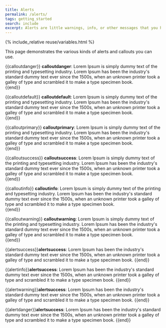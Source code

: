 ```yaml
---
title: Alerts
permalink: /alerts/
tags: getting_started
search: include
excerpt: Alerts are little warnings, info, or other messages that you have called out in special formatting.
---
```


{% include_relative reuse/variables.html %}

This page demonstrates the various kinds of alerts and callouts you can use.

{{calloutdanger}}
<b>calloutdanger</b>: Lorem Ipsum is simply dummy text of the printing and typesetting industry. Lorem Ipsum has been the industry's standard dummy text ever since the 1500s, when an unknown printer took a galley of type and scrambled it to make a type specimen book.  
{{end}}

{{calloutdefault}}
<b>calloutdefault</b>: Lorem Ipsum is simply dummy text of the printing and typesetting industry. Lorem Ipsum has been the industry's standard dummy text ever since the 1500s, when an unknown printer took a galley of type and scrambled it to make a type specimen book.  
{{end}}

{{calloutprimary}}
<b>calloutprimary</b>: Lorem Ipsum is simply dummy text of the printing and typesetting industry. Lorem Ipsum has been the industry's standard dummy text ever since the 1500s, when an unknown printer took a galley of type and scrambled it to make a type specimen book.  
{{end}}

{{calloutsuccess}}
<b>calloutsuccess</b>: Lorem Ipsum is simply dummy text of the printing and typesetting industry. Lorem Ipsum has been the industry's standard dummy text ever since the 1500s, when an unknown printer took a galley of type and scrambled it to make a type specimen book.  
{{end}}

{{calloutinfo}}
<b>calloutinfo</b>: Lorem Ipsum is simply dummy text of the printing and typesetting industry. Lorem Ipsum has been the industry's standard dummy text ever since the 1500s, when an unknown printer took a galley of type and scrambled it to make a type specimen book.  
{{end}}

{{calloutwarning}}
<b>calloutwarning</b>: Lorem Ipsum is simply dummy text of the printing and typesetting industry. Lorem Ipsum has been the industry's standard dummy text ever since the 1500s, when an unknown printer took a galley of type and scrambled it to make a type specimen book.  
{{end}}

{{alertsuccess}}<b>alertsuccess</b>: Lorem Ipsum has been the industry's standard dummy text ever since the 1500s, when an unknown printer took a galley of type and scrambled it to make a type specimen book. {{end}}

{{alertinfo}}<b>alertsuccess</b>: Lorem Ipsum has been the industry's standard dummy text ever since the 1500s, when an unknown printer took a galley of type and scrambled it to make a type specimen book. {{end}}

{{alertwarning}}<b>alertsuccess</b>: Lorem Ipsum has been the industry's standard dummy text ever since the 1500s, when an unknown printer took a galley of type and scrambled it to make a type specimen book. {{end}}

{{alertdanger}}<b>alertsuccess</b>: Lorem Ipsum has been the industry's standard dummy text ever since the 1500s, when an unknown printer took a galley of type and scrambled it to make a type specimen book. {{end}}

